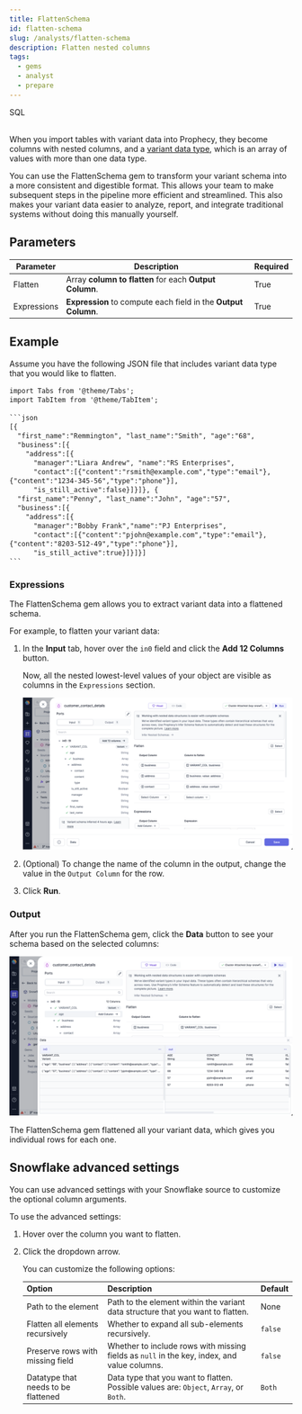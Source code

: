 ```yaml
---
title: FlattenSchema
id: flatten-schema
slug: /analysts/flatten-schema
description: Flatten nested columns
tags:
  - gems
  - analyst
  - prepare
---
```


<span class="badge">SQL</span><br/><br/>

When you import tables with variant data into Prophecy, they become columns with nested columns, and a [variant data type](/analysts/variant-schema), which is an array of values with more than one data type.

You can use the FlattenSchema gem to transform your variant schema into a more consistent and digestible format. This allows your team to make subsequent steps in the pipeline more efficient and streamlined. This also makes your variant data easier to analyze, report, and integrate traditional systems without doing this manually yourself.

## Parameters

| Parameter   | Description                                                    | Required |
| ----------- | -------------------------------------------------------------- | -------- |
| Flatten     | Array **column to flatten** for each **Output Column**.        | True     |
| Expressions | **Expression** to compute each field in the **Output Column**. | True     |

## Example

Assume you have the following JSON file that includes variant data type that you would like to flatten.

````mdx-code-block
import Tabs from '@theme/Tabs';
import TabItem from '@theme/TabItem';

```json
[{
  "first_name":"Remmington", "last_name":"Smith", "age":"68",
  "business":[{
    "address":[{
      "manager":"Liara Andrew", "name":"RS Enterprises",
      "contact":[{"content":"rsmith@example.com","type":"email"},{"content":"1234-345-56","type":"phone"}],
      "is_still_active":false}]}]}, {
  "first_name":"Penny", "last_name":"John", "age":"57",
  "business":[{
    "address":[{
      "manager":"Bobby Frank","name":"PJ Enterprises",
      "contact":[{"content":"pjohn@example.com","type":"email"},{"content":"8203-512-49","type":"phone"}],
      "is_still_active":true}]}]}]
```
````

### Expressions

The FlattenSchema gem allows you to extract variant data into a flattened schema.

For example, to flatten your variant data:

1. In the **Input** tab, hover over the `in0` field and click the **Add 12 Columns** button.

   Now, all the nested lowest-level values of your object are visible as columns in the `Expressions` section.

   ![Adding expressions](./img/flatten_add_exp.png)

1. (Optional) To change the name of the column in the output, change the value in the `Output Column` for the row.

1. Click **Run**.

### Output

After you run the FlattenSchema gem, click the **Data** button to see your schema based on the selected columns:

![Output interim](./img/flatten_output_interim.png)

The FlattenSchema gem flattened all your variant data, which gives you individual rows for each one.

## Snowflake advanced settings

You can use advanced settings with your Snowflake source to customize the optional column arguments.

To use the advanced settings:

1. Hover over the column you want to flatten.
1. Click the dropdown arrow.

   You can customize the following options:

   | Option                              | Description                                                                                 | Default |
   | ----------------------------------- | ------------------------------------------------------------------------------------------- | ------- |
   | Path to the element                 | Path to the element within the variant data structure that you want to flatten.             | None    |
   | Flatten all elements recursively    | Whether to expand all sub-elements recursively.                                             | `false` |
   | Preserve rows with missing field    | Whether to include rows with missing fields as `null` in the key, index, and value columns. | `false` |
   | Datatype that needs to be flattened | Data type that you want to flatten. Possible values are: `Object`, `Array`, or `Both`.      | `Both`  |
